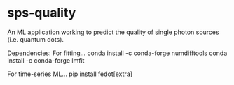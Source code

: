 # sps-quality
An ML application working to predict the quality of single photon sources (i.e. quantum dots).

Dependencies:
For fitting...
conda install -c conda-forge numdifftools
conda install -c conda-forge lmfit

For time-series ML...
pip install fedot[extra]